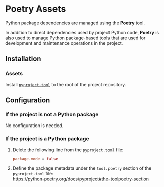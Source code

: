 # Poetry Assets

Python package dependencies are managed using the [**Poetry**](https://python-poetry.org/) tool.

In addition to direct dependencies used by project Python code, **Poetry** is also used to manage Python package-based tools that are used for development and maintenance operations in the project.

## Installation

### Assets

Install [`pyproject.toml`](pyproject.toml) to the root of the project repository.

## Configuration

### If the project is not a Python package

No configuration is needed.

### If the project is a Python package

1. Delete the following line from the `pyproject.toml` file:
   ```toml
   package-mode = false
   ```
1. Define the package metadata under the `tool.poetry` section of the `pyproject.toml` file:<br />
   https://python-poetry.org/docs/pyproject#the-toolpoetry-section
